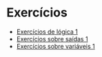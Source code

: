 # Exercícios

* [Exercícios de lógica 1](https://github.com/ermogenes/aulas-logica-programacao/blob/master/exercises/logica_1.MD)
* [Exercícios sobre saídas 1](https://github.com/ermogenes/aulas-logica-programacao/blob/master/exercises/saida_1.MD)
* [Exercícios sobre variáveis 1](https://github.com/ermogenes/aulas-logica-programacao/blob/master/exercises/variaveis_1.MD)
